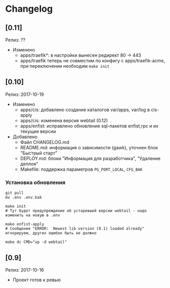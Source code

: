 # Changelog

## [0.11]
Релиз: ??

* Изменено
  * apps/traefik*: в настройки вынесен редирект 80 -> 443
  * apps/traefik теперь не совместим по конфигу с apps/traefik-acme, при переключении необходим `make init`

## [0.10]
Релиз: 2017-10-19

* Изменено
  * apps/cis: добавлено создание каталогов var/apps, var/log в cis-apply
  * apps/cis: изменена версия webtail (0.12)
  * apps/enfist: исправлено обновление sql-пакетов enfist,rpc и их текущие версии
* Добавлено
  * Файл CHANGELOG.md
  * README.md: информация о зависимости (gawk), уточнен блок "Быстрый старт"
  * DEPLOY.md: блоки "Информация для разработчика", "Удаление деплоя"
  * Makefile: поддержка параметров `PG_PORT_LOCAL`, `CFG_BAK`

### Установка обновления
```
git pull
mv .env .env.bak

make init
# Тут будет предупреждение об устаревшей версии webtail - надо изменить на новую в .env

make enfist-apply
# Сообщения "ERROR:  Newest lib version (0.1) loaded already" игнорируем, других ошибок быть не должно

make dc CMD="up -d webtail"
```

## [0.9]
Релиз: 2017-10-16

* Проект готов к ревью
